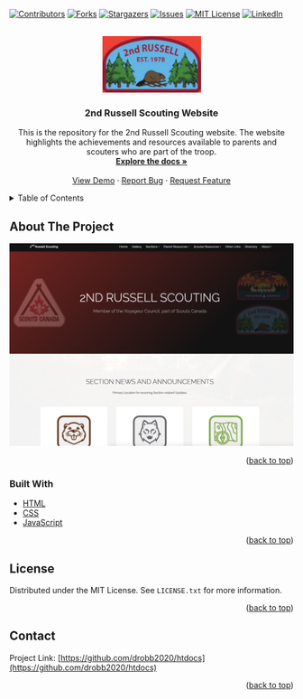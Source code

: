 <div id="top"></div>
<!--
*** Thanks for checking out the Best-README-Template. If you have a suggestion
*** that would make this better, please fork the repo and create a pull request
*** or simply open an issue with the tag "enhancement".
*** Don't forget to give the project a star!
*** Thanks again! Now go create something AMAZING! :D
-->

<!-- PROJECT SHIELDS -->
<!--
*** I'm using markdown "reference style" links for readability.
*** Reference links are enclosed in brackets [ ] instead of parentheses ( ).
*** See the bottom of this document for the declaration of the reference variables
*** for contributors-url, forks-url, etc. This is an optional, concise syntax you may use.
*** https://www.markdownguide.org/basic-syntax/#reference-style-links
-->

[![Contributors][contributors-shield]][contributors-url]
[![Forks][forks-shield]][forks-url]
[![Stargazers][stars-shield]][stars-url]
[![Issues][issues-shield]][issues-url]
[![MIT License][license-shield]][license-url]
[![LinkedIn][linkedin-shield]][linkedin-url]

<!-- PROJECT LOGO -->
<br />
<div align="center">
  <a href="https://github.com/drobb2020/htdocs">
    <img src="images/2ndrussell2.png" alt="Logo" height="100">
  </a>

<h3 align="center">2nd Russell Scouting Website</h3>

  <p align="center">
    This is the repository for the 2nd Russell Scouting website. The website highlights the achievements and resources available to parents and scouters who are part of the troop.
    <br />
    <a href="https://github.com/drobb2020/htdocs"><strong>Explore the docs »</strong></a>
    <br />
    <br />
    <a href="https://github.com/drobb2020/htdocs">View Demo</a>
    ·
    <a href="https://github.com/drobb2020/htdocs/issues">Report Bug</a>
    ·
    <a href="https://github.com/drobb2020/htdocs/issues">Request Feature</a>
  </p>
</div>

<!-- TABLE OF CONTENTS -->
<details>
  <summary>Table of Contents</summary>
  <ol>
    <li>
      <a href="#about-the-project">About The Project</a>
      <ul>
        <li><a href="#built-with">Built With</a></li>
      </ul>
    </li>
    <li><a href="#license">License</a></li>
    <li><a href="#contact">Contact</a></li>
    <li><a href="#acknowledgments">Acknowledgments</a></li>
  </ol>
</details>

<!-- ABOUT THE PROJECT -->

## About The Project

[![2nd Russell Scouting Website][product-screenshot]](https://example.com)

<p align="right">(<a href="#top">back to top</a>)</p>

### Built With

- [HTML](https://www.w3.org/html/)
- [CSS](https://www.w3.org/Style/CSS/Overview.en.html)
- [JavaScript](https://www.javascript.com/)

<p align="right">(<a href="#top">back to top</a>)</p>

<!-- LICENSE -->

## License

Distributed under the MIT License. See `LICENSE.txt` for more information.

<p align="right">(<a href="#top">back to top</a>)</p>

<!-- CONTACT -->

## Contact

Project Link: [https://github.com/drobb2020/htdocs](https://github.com/drobb2020/htdocs)

<p align="right">(<a href="#top">back to top</a>)</p>

<!-- MARKDOWN LINKS & IMAGES -->
<!-- https://www.markdownguide.org/basic-syntax/#reference-style-links -->

[contributors-shield]: https://img.shields.io/github/contributors/drobb2020/htdocs.svg?style=for-the-badge
[contributors-url]: https://github.com/drobb2020/htdocs/graphs/contributors
[forks-shield]: https://img.shields.io/github/forks/drobb2020/htdocs.svg?style=for-the-badge
[forks-url]: https://github.com/drobb2020/htdocs/network/members
[stars-shield]: https://img.shields.io/github/stars/drobb2020/htdocs.svg?style=for-the-badge
[stars-url]: https://github.com/drobb2020/htdocs/stargazers
[issues-shield]: https://img.shields.io/github/issues/drobb2020/htdocs.svg?style=for-the-badge
[issues-url]: https://github.com/drobb2020/htdocs/issues
[license-shield]: https://img.shields.io/github/license/drobb2020/htdocs.svg?style=for-the-badge
[license-url]: https://github.com/drobb2020/htdocs/blob/master/LICENSE.txt
[linkedin-shield]: https://img.shields.io/badge/-LinkedIn-black.svg?style=for-the-badge&logo=linkedin&colorB=555
[linkedin-url]: https://linkedin.com/in/linkedin_username
[product-screenshot]: ./images/screenshot.png
